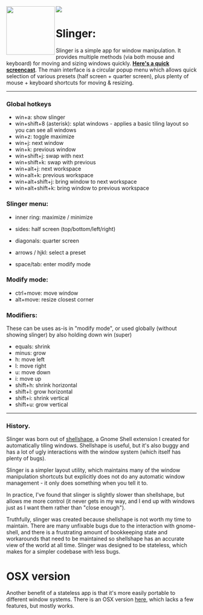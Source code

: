 <img src="http://gfxmonk.net/dist/status/project/slinger.png">


<img src="https://github.com/timbertson/slinger/raw/master/img/icon.png" width="128" height="128" align="left">

# Slinger:

Slinger is a simple app for window manipulation. It provides multiple methods (via both mouse and keyboard) for moving and sizing windows quickly. [**Here's a quick screencast**](https://www.youtube.com/watch?v=JnZDxHSlQKM). The main interface is a circular popup menu which allows quick selection of various presets (half screen + quarter screen), plus plenty of mouse + keyboard shortcuts for moving & resizing.

---

### Global hotkeys

 - win+a: show slinger
 - win+shift+8 (asterisk): splat windows - applies a basic tiling layout so you can see all windows
 - win+z: toggle maximize
 - win+j: next window
 - win+k: previous window
 - win+shift+j: swap with next
 - win+shift+k: swap with previous
 - win+alt+j: next workspace
 - win+alt+k: previous workspace
 - win+alt+shift+j: bring window to next workspace
 - win+alt+shift+k: bring window to previous workspace

### Slinger menu:

 - inner ring: maximize / minimize
 - sides: half screen (top/bottom/left/right)
 - diagonals: quarter screen

 - arrows / hjkl: select a preset
 - space/tab: enter modify mode

### Modify mode:

 - ctrl+move: move window
 - alt+move: resize closest corner

### Modifiers:

These can be uses as-is in "modify mode", or used globally (without showing slinger) by also holding down win (super)

 - equals: shrink
 - minus: grow
 - h: move left
 - l: move right
 - u: move down
 - i: move up
 - shift+h: shrink horizontal
 - shift+l: grow horizontal
 - shift+i: shrink vertical
 - shift+u: grow vertical

---

### History.

Slinger was born out of [shellshape](https://github.com/timbertson/shellshape/), a Gnome Shell extension I created for automatically tiling windows. Shellshape is useful, but it's also buggy and has a lot of ugly interactions with the window system (which itself has plenty of bugs).

Slinger is a simpler layout utility, which maintains many of the window manipulation shortcuts but explicitly does not do any automatic window management - it only does something when you tell it to.

In practice, I've found that slinger is slightly slower than shellshape, but allows me more control (it never gets in my way, and I end up with windows just as I want them rather than "close enough").

Truthfully, slinger was created because shellshape is not worth my time to maintain. There are many unfixable bugs due to the interaction with gnome-shell, and there is a frustrating amount of bookkeeping state and workarounds that need to be maintained so shellshape has an accurate view of the world at all time. Slinger was designed to be stateless, which makes for a simpler codebase with less bugs.

# OSX version

Another benefit of a stateless app is that it's more easily portable to different window systems. There is an OSX version [here](https://github.com/timbertson/Slinger.app), which lacks a few features, but mostly works.


